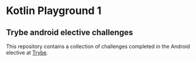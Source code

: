 # Kotlin Playground 1

## Trybe android elective challenges

This repository contains a collection of challenges completed in the Android elective at [Trybe](https://www.betrybe.com/).
